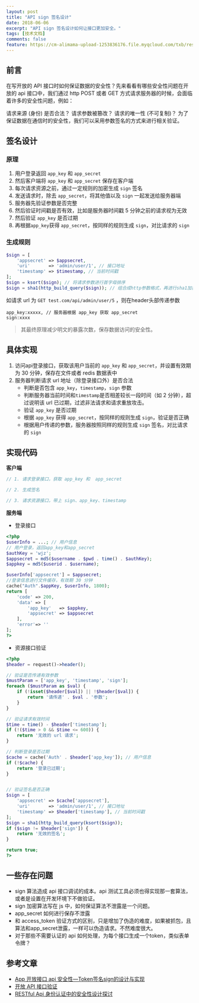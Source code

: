 ```yaml
---
layout: post
title: "API sign 签名设计"
date: 2018-06-06
excerpt: "API sign 签名设计如何让接口更加安全。"
tags: [技术文档]
comments: false
feature: https://cm-alimama-upload-1253836176.file.myqcloud.com/txb/resource/156767337013.png
---
```

## 前言

在写开放的 API 接口时如何保证数据的安全性？先来看看有哪些安全性问题在开放的 api 接口中，我们通过 http POST 或者 GET 方式请求服务器的时候，会面临着许多的安全性问题，例如：

请求来源 (身份) 是否合法？
请求参数被篡改？
请求的唯一性 (不可复制)？
为了保证数据在通信时的安全性，我们可以采用参数签名的方式来进行相关验证。
​
## 签名设计

### 原理

1. 用户登录返回 `app_key` 和 `app_secret`
2. 然后客户端将 `app_key` 和 `app_secret` 保存在客户端
3. 每次请求资源之前，通过一定规则的加密生成 `sign` 签名
4. 发送请求时，除去 `app_secret`，将其他值以及 `sign` 一起发送给服务器端
5. 服务器先验证参数是否完整
6. 然后验证时间戳是否有效，比如是服务器时间戳 5 分钟之前的请求视为无效
7. 然后验证 `app_key` 是否过期
8. 再根据`app_key`获得 `app_secret`，按同样的规则生成 `sign`，对比请求的 `sign`


### 生成规则

~~~ php
$sign = [
    'appsecret' => $appsecret,
    'uri'       => 'admin/user/1', // 接口地址
    'timestamp' => $timestamp, // 当前时间戳
];
$sign = ksort($sign); // 将请求参数进行首字母排序
$sign = sha1(http_build_query($sign)); // 组合成http参数格式，再进行sha1加密
~~~
如请求 url 为 `GET test.com/api/admin/user/5` ，则在header头部传递参数
~~~
app_key:xxxxx, // 服务器根据 app_key 获取 app_secret
sign:xxxx
~~~
>其最终原理减少明文的暴露次数，保存数据访问的安全性。


## 具体实现

1.  访问api登录接口，获取该用户当前的 `app_key` 和 `app_secret`，并设置有效期为 30 分钟，保存在文件或者 redis 数据表中
2.  服务器判断请求 url 地址（除登录接口外）是否合法
    - 判断是否包含 `app_key`，`timestamp`，`sign` 参数
    - 判断服务器当前时间和`timestamp`是否相差较长一段时间（如 2 分钟），超过说明该 url 已过期，过滤非法请求和请求重放攻击。
    - 验证 `app_key` 是否过期
    - 根据 `app_key` 获得 `app_secret`，按同样的规则生成 `sign`，验证是否正确
    - 根据用户传递的参数，服务器按照同样的规则生成 `sign` 签名，对比请求的 `sign`

##  实现代码

**客户端**

~~~ php
// 1. 请求登录接口，获取 app_key 和  app_secret

// 2. 生成签名

// 3. 请求资源接口，带上 sign、app_key、timestamp
~~~

**服务端**

- 登录接口

~~~ php
<?php
$userInfo = ...; // 用户信息
// 用户登录，返回app_key和app_secret
$authKey = 'wjz';
$appsecret = md5($username . $pwd . time() . $authKey);
$appkey = md5($userid . $username);

$userInfo['appsecret'] = $appsecret;
//登录信息进行文件缓存，有效期 30 分钟
cache("Auth".$appKey, $userInfo, 1800);
return [
    'code' => 200,
    'data' => [
        'app_key'   => $appkey,
        'appsecret' => $appsecret
    ],
    'error'=> ''
];
?>
~~~

- 资源接口验证

~~~ php
<?php
$header = request()->header();

// 验证是否传递有效参数
$mustParam = ['app_key', 'timestamp', 'sign'];
foreach ($mustParam as $val) {
    if (!isset($header[$val]) || !$header[$val]) {
        return '请传递' . $val . '参数';
    }
}

// 验证请求有效时间
$time = time() - $header['timestamp'];
if (!($time > 0 && $time <= 600)) {
    return '无效的 url 请求';
}

// 判断登录是否过期
$cache = cache('Auth' . $header['app_key']); // 用户信息
if (!$cache) {
    return '登录已过期';
}


// 验证签名是否正确
$sign = [
    'appsecret' => $cache['appsecret'],
    'uri'       => 'admin/user/1', // 接口地址
    'timestamp' => $header['timestamp'], // 当前时间戳
];
$sign = sha1(http_build_query(ksort($sign));
if ($sign != $header['sign']) {
    return '无效的签名';
}

return true;
?>
~~~
## 一些存在问题
- sign 算法造成 api 接口调试的成本。api 测试工具必须也得实现那一套算法，或者是设置在开发环境下不做验证。
- sign 加密算法写在 js 中，如何保证算法不泄露是一个问题。
- app_secret 如何进行保存不泄露
- 和 access_token 验证方式的区别，只是增加了伪造的难度，如果被抓包，且算法和app_secret泄露，一样可以伪造请求。不然难度很大。
- 对于那些不需要认证的 api 如何处理，为每个接口生成一个token，类似表单令牌？


## 参考文章
 - [App 开放接口 api 安全性—Token签名sign的设计与实现](http://blog.csdn.net/fengshizty/article/details/48754609)
 - [开放 API 接口验证](http://blog.bflyer.com/2016/06/20/%E5%BC%80%E6%94%BEAPI%E6%8E%A5%E5%8F%A3%E9%AA%8C%E8%AF%81/)
 - [RESTful Api 身份认证中的安全性设计探讨](https://mengkang.net/625.html)
